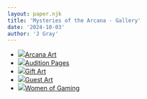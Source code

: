 ```yaml
---
layout: paper.njk
title: 'Mysteries of the Arcana - Gallery'
date: '2024-10-03'
author: 'J Gray'
---
```


<div class="gallery">
<ul class="gallery-images">
    <li><a href="/art/arcana/"><img src="/img/PossibleLogo.jpg"><span>Arcana Art</span></a></li>
    <li><a href="/art/audition/"><img src="/img/tun.jpg"><span>Audition Pages</span></a></li>
    <li><a href="/art/gift/"><img src="/img/Chrystalline_and_Theresa_by_cass_chan.jpg"><span>Gift Art</span></a></li>
    <li><a href="/art/guest/"><img src="/img/20080621.jpg"><span>Guest Art</span></a></li>
    <li><a href="/art/women/"><img src="/img/women1.jpg"><span>Women of Gaming</span></a></li>
</ul>
</div>